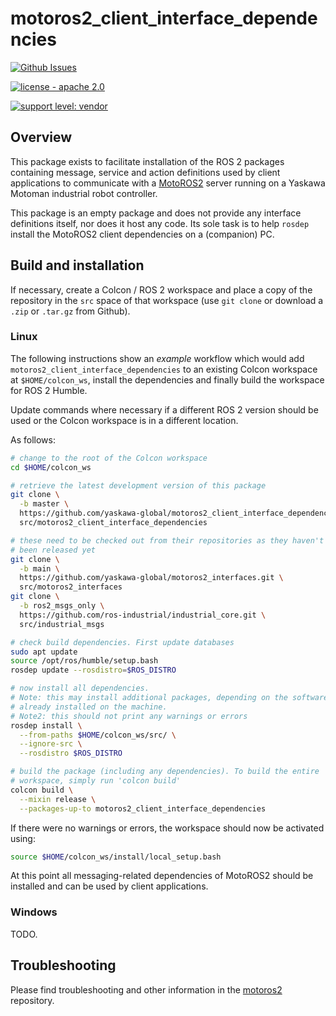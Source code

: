 # motoros2_client_interface_dependencies

[![Github Issues](https://img.shields.io/github/issues/yaskawa-global/motoros2_client_interface_dependencies.svg)](http://github.com/yaskawa-global/motoros2_client_interface_dependencies/issues)

[![license - apache 2.0](https://img.shields.io/:license-Apache%202.0-yellowgreen.svg)](https://opensource.org/licenses/Apache-2.0)

[![support level: vendor](https://img.shields.io/badge/support%20level-vendor-brightgreen.svg)](http://rosindustrial.org/news/2016/10/7/better-supporting-a-growing-ros-industrial-software-platform)

## Overview

This package exists to facilitate installation of the ROS 2 packages containing message, service and action definitions used by client applications to communicate with a [MotoROS2](https://github.com/yaskawa-global/motoros2) server running on a Yaskawa Motoman industrial robot controller.

This package is an empty package and does not provide any interface definitions itself, nor does it host any code.
Its sole task is to help `rosdep` install the MotoROS2 client dependencies on a (companion) PC.

## Build and installation

If necessary, create a Colcon / ROS 2 workspace and place a copy of the repository in the `src` space of that workspace (use `git clone` or download a `.zip` or `.tar.gz` from Github).

### Linux

The following instructions show an *example* workflow which would add `motoros2_client_interface_dependencies` to an existing Colcon workspace at `$HOME/colcon_ws`, install the dependencies and finally build the workspace for ROS 2 Humble.

Update commands where necessary if a different ROS 2 version should be used or the Colcon workspace is in a different location.

As follows:

```bash
# change to the root of the Colcon workspace
cd $HOME/colcon_ws

# retrieve the latest development version of this package
git clone \
  -b master \
  https://github.com/yaskawa-global/motoros2_client_interface_dependencies.git \
  src/motoros2_client_interface_dependencies

# these need to be checked out from their repositories as they haven't
# been released yet
git clone \
  -b main \
  https://github.com/yaskawa-global/motoros2_interfaces.git \
  src/motoros2_interfaces
git clone \
  -b ros2_msgs_only \
  https://github.com/ros-industrial/industrial_core.git \
  src/industrial_msgs

# check build dependencies. First update databases
sudo apt update
source /opt/ros/humble/setup.bash
rosdep update --rosdistro=$ROS_DISTRO

# now install all dependencies.
# Note: this may install additional packages, depending on the software
# already installed on the machine.
# Note2: this should not print any warnings or errors
rosdep install \
  --from-paths $HOME/colcon_ws/src/ \
  --ignore-src \
  --rosdistro $ROS_DISTRO

# build the package (including any dependencies). To build the entire
# workspace, simply run 'colcon build'
colcon build \
  --mixin release \
  --packages-up-to motoros2_client_interface_dependencies
```

If there were no warnings or errors, the workspace should now be activated using:

```bash
source $HOME/colcon_ws/install/local_setup.bash
```

At this point all messaging-related dependencies of MotoROS2 should be installed and can be used by client applications.

### Windows

TODO.

## Troubleshooting

Please find troubleshooting and other information in the [motoros2](https://github.com/yaskawa-global/motoros2) repository.
